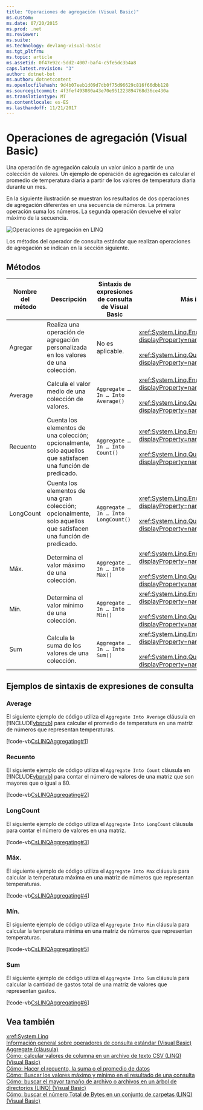 ```yaml
---
title: "Operaciones de agregación (Visual Basic)"
ms.custom: 
ms.date: 07/20/2015
ms.prod: .net
ms.reviewer: 
ms.suite: 
ms.technology: devlang-visual-basic
ms.tgt_pltfrm: 
ms.topic: article
ms.assetid: 0f47e92c-5dd2-4007-baf4-c5fe5dc3b4a8
caps.latest.revision: "3"
author: dotnet-bot
ms.author: dotnetcontent
ms.openlocfilehash: 9d4b07eeb1d09d7db0f75d96629c816f66dbb128
ms.sourcegitcommit: 4f3fef493080a43e70e951223894768d36ce430a
ms.translationtype: MT
ms.contentlocale: es-ES
ms.lasthandoff: 11/21/2017
---
```

# <a name="aggregation-operations-visual-basic"></a>Operaciones de agregación (Visual Basic)
Una operación de agregación calcula un valor único a partir de una colección de valores. Un ejemplo de operación de agregación es calcular el promedio de temperatura diaria a partir de los valores de temperatura diaria durante un mes.  
  
 En la siguiente ilustración se muestran los resultados de dos operaciones de agregación diferentes en una secuencia de números. La primera operación suma los números. La segunda operación devuelve el valor máximo de la secuencia.  
  
 ![Operaciones de agregación en LINQ](../../../../csharp/programming-guide/concepts/linq/media/linq_aggregation.png "LINQ_Aggregation")  
  
 Los métodos del operador de consulta estándar que realizan operaciones de agregación se indican en la sección siguiente.  
  
## <a name="methods"></a>Métodos  
  
|Nombre del método|Descripción|Sintaxis de expresiones de consulta de Visual Basic|Más información|  
|-----------------|-----------------|------------------------------------------|----------------------|  
|Agregar|Realiza una operación de agregación personalizada en los valores de una colección.|No es aplicable.|<xref:System.Linq.Enumerable.Aggregate%2A?displayProperty=nameWithType><br /><br /> <xref:System.Linq.Queryable.Aggregate%2A?displayProperty=nameWithType>|  
|Average|Calcula el valor medio de una colección de valores.|`Aggregate … In … Into Average()`|<xref:System.Linq.Enumerable.Average%2A?displayProperty=nameWithType><br /><br /> <xref:System.Linq.Queryable.Average%2A?displayProperty=nameWithType>|  
|Recuento|Cuenta los elementos de una colección; opcionalmente, solo aquellos que satisfacen una función de predicado.|`Aggregate … In … Into Count()`|<xref:System.Linq.Enumerable.Count%2A?displayProperty=nameWithType><br /><br /> <xref:System.Linq.Queryable.Count%2A?displayProperty=nameWithType>|  
|LongCount|Cuenta los elementos de una gran colección; opcionalmente, solo aquellos que satisfacen una función de predicado.|`Aggregate … In … Into LongCount()`|<xref:System.Linq.Enumerable.LongCount%2A?displayProperty=nameWithType><br /><br /> <xref:System.Linq.Queryable.LongCount%2A?displayProperty=nameWithType>|  
|Máx.|Determina el valor máximo de una colección.|`Aggregate … In … Into Max()`|<xref:System.Linq.Enumerable.Max%2A?displayProperty=nameWithType><br /><br /> <xref:System.Linq.Queryable.Max%2A?displayProperty=nameWithType>|  
|Mín.|Determina el valor mínimo de una colección.|`Aggregate … In … Into Min()`|<xref:System.Linq.Enumerable.Min%2A?displayProperty=nameWithType><br /><br /> <xref:System.Linq.Queryable.Min%2A?displayProperty=nameWithType>|  
|Sum|Calcula la suma de los valores de una colección.|`Aggregate … In … Into Sum()`|<xref:System.Linq.Enumerable.Sum%2A?displayProperty=nameWithType><br /><br /> <xref:System.Linq.Queryable.Sum%2A?displayProperty=nameWithType>|  
  
## <a name="query-expression-syntax-examples"></a>Ejemplos de sintaxis de expresiones de consulta  
  
### <a name="average"></a>Average  
 El siguiente ejemplo de código utiliza el `Aggregate Into Average` cláusula en [!INCLUDE[vbprvb](~/includes/vbprvb-md.md)] para calcular el promedio de temperatura en una matriz de números que representan temperaturas.  
  
 [!code-vb[CsLINQAggregating#1](../../../../visual-basic/programming-guide/concepts/linq/codesnippet/VisualBasic/aggregation-operations_1.vb)]  
  
### <a name="count"></a>Recuento  
 El siguiente ejemplo de código utiliza el `Aggregate Into Count` cláusula en [!INCLUDE[vbprvb](~/includes/vbprvb-md.md)] para contar el número de valores de una matriz que son mayores que o igual a 80.  
  
 [!code-vb[CsLINQAggregating#2](../../../../visual-basic/programming-guide/concepts/linq/codesnippet/VisualBasic/aggregation-operations_2.vb)]  
  
### <a name="longcount"></a>LongCount  
 El siguiente ejemplo de código utiliza el `Aggregate Into LongCount` cláusula para contar el número de valores en una matriz.  
  
 [!code-vb[CsLINQAggregating#3](../../../../visual-basic/programming-guide/concepts/linq/codesnippet/VisualBasic/aggregation-operations_3.vb)]  
  
### <a name="max"></a>Máx.  
 El siguiente ejemplo de código utiliza el `Aggregate Into Max` cláusula para calcular la temperatura máxima en una matriz de números que representan temperaturas.  
  
 [!code-vb[CsLINQAggregating#4](../../../../visual-basic/programming-guide/concepts/linq/codesnippet/VisualBasic/aggregation-operations_4.vb)]  
  
### <a name="min"></a>Mín.  
 El siguiente ejemplo de código utiliza el `Aggregate Into Min` cláusula para calcular la temperatura mínima en una matriz de números que representan temperaturas.  
  
 [!code-vb[CsLINQAggregating#5](../../../../visual-basic/programming-guide/concepts/linq/codesnippet/VisualBasic/aggregation-operations_5.vb)]  
  
### <a name="sum"></a>Sum  
 El siguiente ejemplo de código utiliza el `Aggregate Into Sum` cláusula para calcular la cantidad de gastos total de una matriz de valores que representan gastos.  
  
 [!code-vb[CsLINQAggregating#6](../../../../visual-basic/programming-guide/concepts/linq/codesnippet/VisualBasic/aggregation-operations_6.vb)]  
  
## <a name="see-also"></a>Vea también  
 <xref:System.Linq>  
 [Información general sobre operadores de consulta estándar (Visual Basic)](../../../../visual-basic/programming-guide/concepts/linq/standard-query-operators-overview.md)  
 [Aggregate (cláusula)](../../../../visual-basic/language-reference/queries/aggregate-clause.md)  
 [Cómo: calcular valores de columna en un archivo de texto CSV (LINQ) (Visual Basic)](../../../../visual-basic/programming-guide/concepts/linq/how-to-compute-column-values-in-a-csv-text-file-linq.md)  
 [Cómo: Hacer el recuento, la suma o el promedio de datos](../../../../visual-basic/programming-guide/language-features/linq/how-to-count-sum-or-average-data-by-using-linq.md)  
 [Cómo: Buscar los valores máximo y mínimo en el resultado de una consulta](../../../../visual-basic/programming-guide/language-features/linq/how-to-find-the-minimum-or-maximum-value-in-a-query-result.md)  
 [Cómo: buscar el mayor tamaño de archivo o archivos en un árbol de directorios (LINQ) (Visual Basic)](../../../../visual-basic/programming-guide/concepts/linq/how-to-query-for-the-largest-file-or-files-in-a-directory-tree.md)  
 [Cómo: buscar el número Total de Bytes en un conjunto de carpetas (LINQ) (Visual Basic)](../../../../visual-basic/programming-guide/concepts/linq/how-to-query-for-the-total-number-of-bytes-in-a-set-of-folders.md)
